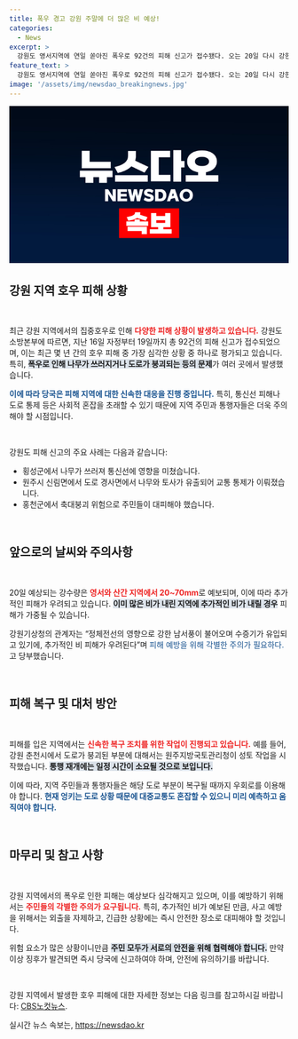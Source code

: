 ```yaml
---
title: 폭우 경고 강원 주말에 더 많은 비 예상!
categories:
  - News
excerpt: >
  강원도 영서지역에 연일 쏟아진 폭우로 92건의 피해 신고가 접수됐다. 오는 20일 다시 강한 비가 예보되어 각별한 주의가 필요하다. 도로 붕괴 및 나무 쓰러짐 등 피해가 속출하며 주민들의 안전이 위협받고 있다.
feature_text: >
  강원도 영서지역에 연일 쏟아진 폭우로 92건의 피해 신고가 접수됐다. 오는 20일 다시 강한 비가 예보되어 각별한 주의가 필요하다. 도로 붕괴 및 나무 쓰러짐 등 피해가 속출하며 주민들의 안전이 위협받고 있다.
image: '/assets/img/newsdao_breakingnews.jpg'
---
```


<p><img src="/assets/img/newsdao_breakingnews.jpg" alt="bookingtag 속보" /></p>

<h2 data-ke-size="size26">강원 지역 호우 피해 상황</h2>

<p data-ke-size="size16">&nbsp;</p>

<p>최근 강원 지역에서의 집중호우로 인해 <b><span style="color: #ee2323;">다양한 피해 상황이 발생하고 있습니다.</span></b> 강원도소방본부에 따르면, 지난 16일 자정부터 19일까지 총 92건의 피해 신고가 접수되었으며, 이는 최근 몇 년 간의 호우 피해 중 가장 심각한 상황 중 하나로 평가되고 있습니다. 특히, <b><span style="background-color: #21538527;">폭우로 인해 나무가 쓰러지거나 도로가 붕괴되는 등의 문제</span></b>가 여러 곳에서 발생했습니다. </p>

<p><b><span style="color: #1a5490;">이에 따라 당국은 피해 지역에 대한 신속한 대응을 진행 중입니다.</span></b> 특히, 통신선 피해나 도로 통제 등은 사회적 혼잡을 초래할 수 있기 때문에 지역 주민과 통행자들은 더욱 주의해야 할 시점입니다.</p>

<p data-ke-size="size16">&nbsp;</p>

<p>강원도 피해 신고의 주요 사례는 다음과 같습니다:</p>

<ul>
<li>횡성군에서 나무가 쓰러져 통신선에 영향을 미쳤습니다.</li>
<li>원주시 신림면에서 도로 경사면에서 나무와 토사가 유출되어 교통 통제가 이뤄졌습니다.</li>
<li>홍천군에서 축대붕괴 위험으로 주민들이 대피해야 했습니다.</li>
</ul>

<p data-ke-size="size16">&nbsp;</p>

<h2 data-ke-size="size26">앞으로의 날씨와 주의사항</h2>

<p data-ke-size="size16">&nbsp;</p>

<p>20일 예상되는 강수량은 <b><span style="color: #ee2323;">영서와 산간 지역에서 20~70mm</span></b>로 예보되며, 이에 따라 추가적인 피해가 우려되고 있습니다. <b><span style="background-color: #21538527;">이미 많은 비가 내린 지역에 추가적인 비가 내릴 경우</span></b> 피해가 가중될 수 있습니다. </p>

<p>강원기상청의 관계자는 “정체전선의 영향으로 강한 남서풍이 불어오며 수증기가 유입되고 있기에, 추가적인 비 피해가 우려된다”며 </b><span style="color: #1a5490;">피해 예방을 위해 각별한 주의가 필요하다.</span></b>고 당부했습니다. </p>

<p data-ke-size="size16">&nbsp;</p>

<h2 data-ke-size="size26">피해 복구 및 대처 방안</h2>

<p data-ke-size="size16">&nbsp;</p>

<p>피해를 입은 지역에서는 <b><span style="color: #ee2323;">신속한 복구 조치를 위한 작업이 진행되고 있습니다.</span></b> 예를 들어, 강원 춘천시에서 도로가 붕괴된 부분에 대해서는 원주지방국토관리청이 성토 작업을 시작했습니다. <b><span style="background-color: #21538527;">통행 재개에는 일정 시간이 소요될 것으로 보입니다.</span></b> </p>

<p>이에 따라, 지역 주민들과 통행자들은 해당 도로 부분이 복구될 때까지 우회로를 이용해야 합니다. <b><span style="color: #1a5490;">현재 엉키는 도로 상황 때문에 대중교통도 혼잡할 수 있으니 미리 예측하고 움직여야 합니다.</span></b> </p>

<p data-ke-size="size16">&nbsp;</p>

<h2 data-ke-size="size26">마무리 및 참고 사항</h2>

<p data-ke-size="size16">&nbsp;</p>

<p>강원 지역에서의 폭우로 인한 피해는 예상보다 심각해지고 있으며, 이를 예방하기 위해서는 <b><span style="color: #ee2323;">주민들의 각별한 주의가 요구됩니다.</span></b> 특히, 추가적인 비가 예보된 만큼, 사고 예방을 위해서는 외출을 자제하고, 긴급한 상황에는 즉시 안전한 장소로 대피해야 할 것입니다. </p>

<p>위험 요소가 많은 상황이니만큼 <b><span style="background-color: #21538527;">주민 모두가 서로의 안전을 위해 협력해야 합니다.</span></b> 만약 이상 징후가 발견되면 즉시 당국에 신고하여야 하며, 안전에 유의하기를 바랍니다. </p>

<p data-ke-size="size16">&nbsp;</p> 

<p>강원 지역에서 발생한 호우 피해에 대한 자세한 정보는 다음 링크를 참고하시길 바랍니다: <a href="https://url.kr/b71afn">CBS노컷뉴스</a>.</p>
실시간 뉴스 속보는, <a href="https://newsdao.kr" rel="dofollow">https://newsdao.kr</a>


